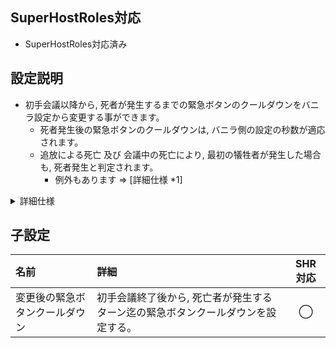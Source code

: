 ## SuperHostRoles対応
- SuperHostRoles対応済み

## 設定説明
- 初手会議以降から, 死者が発生するまでの緊急ボタンのクールダウンをバニラ設定から変更する事ができます。
  - 死者発生後の緊急ボタンのクールダウンは, バニラ側の設定の秒数が適応されます。
  - 追放による死亡 及び 会議中の死亡により, 最初の犠牲者が発生した場合も, 死者発生と判定されます。
    - 例外もあります => [詳細仕様 *1]

<details><summary>詳細仕様</summary><div>

- 初手会議前の緊急ボタンのクールダウンは, バニラの設定が適応されます。
  - バニラ設定 : [緊急ボタンのクールダウン] の設定が15秒未満なら, 15秒に設定される。
  - バニラ設定 : [緊急ボタンのクールダウン] の設定が15秒以上なら, バニラ設定通りに設定される。<br><br>
- 初手会議でコマンドによる強制スキップを行った場合, 2ターン目の緊急ボタンのクールダウンは Modの設定が適応され, 死者の状態により緊急ボタンのクールダウンの秒数が設定されます。<br><br>
- *1 : バニラ設定に戻るトリガーとなる死者の例外
  - [[ベスト冤罪ヤー]]の能力による死亡

</div></details>

## 子設定
| 名前 | 詳細 | SHR対応 |
| :-- | :-- | :--: |
| 変更後の緊急ボタンクールダウン | 初手会議終了後から, 死亡者が発生するターン迄の緊急ボタンクールダウンを設定する。 | ◯ |

<!-- | CustomOption名 | 何が設定できるかの詳細説明 | ◯ or ✕ | -->
